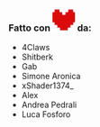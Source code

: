 ### Fatto con ![deltarune-heart](assets/img/cuore.svg) da:
- 4Claws
- Shitberk
- Gab
- Simone Aronica
- xShader1374_
- Alex
- Andrea Pedrali
- Luca Fosforo